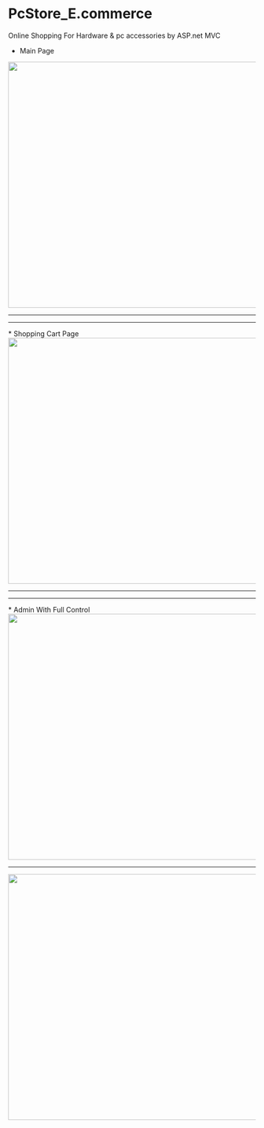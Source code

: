 # PcStore_E.commerce
Online Shopping For Hardware &amp; pc accessories by ASP.net MVC
* Main Page
<img src="https://user-images.githubusercontent.com/16438786/45451728-3c910f00-b6dc-11e8-9bb3-a8015503831c.PNG" width=800 height=500 />
<hr/><hr/>
* Shopping Cart Page
<img src="https://user-images.githubusercontent.com/16438786/45294083-7c989c00-b4fa-11e8-9e1e-7cfd700bf601.PNG" width=800 height=500 />
<hr/><hr/>
* Admin With Full Control
<img src="https://user-images.githubusercontent.com/16438786/45451659-ffc51800-b6db-11e8-9735-2bb0107cfd4c.PNG" width=800 height=500 />
<hr/>
<img src="https://user-images.githubusercontent.com/16438786/45451769-5df1fb00-b6dc-11e8-966b-a45dbfc36c22.PNG" width=800 height=500 />
